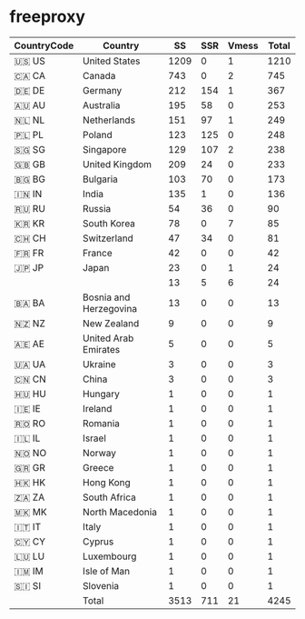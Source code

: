 # freeproxy

|CountryCode|Country|SS|SSR|Vmess|Total|
|  ----  | ----  |  ----  | ----  |  ----  | ----  |
|🇺🇸 US|United States|1209|0|1|1210|
|🇨🇦 CA|Canada|743|0|2|745|
|🇩🇪 DE|Germany|212|154|1|367|
|🇦🇺 AU|Australia|195|58|0|253|
|🇳🇱 NL|Netherlands|151|97|1|249|
|🇵🇱 PL|Poland|123|125|0|248|
|🇸🇬 SG|Singapore|129|107|2|238|
|🇬🇧 GB|United Kingdom|209|24|0|233|
|🇧🇬 BG|Bulgaria|103|70|0|173|
|🇮🇳 IN|India|135|1|0|136|
|🇷🇺 RU|Russia|54|36|0|90|
|🇰🇷 KR|South Korea|78|0|7|85|
|🇨🇭 CH|Switzerland|47|34|0|81|
|🇫🇷 FR|France|42|0|0|42|
|🇯🇵 JP|Japan|23|0|1|24|
| ||13|5|6|24|
|🇧🇦 BA|Bosnia and Herzegovina|13|0|0|13|
|🇳🇿 NZ|New Zealand|9|0|0|9|
|🇦🇪 AE|United Arab Emirates|5|0|0|5|
|🇺🇦 UA|Ukraine|3|0|0|3|
|🇨🇳 CN|China|3|0|0|3|
|🇭🇺 HU|Hungary|1|0|0|1|
|🇮🇪 IE|Ireland|1|0|0|1|
|🇷🇴 RO|Romania|1|0|0|1|
|🇮🇱 IL|Israel|1|0|0|1|
|🇳🇴 NO|Norway|1|0|0|1|
|🇬🇷 GR|Greece|1|0|0|1|
|🇭🇰 HK|Hong Kong|1|0|0|1|
|🇿🇦 ZA|South Africa|1|0|0|1|
|🇲🇰 MK|North Macedonia|1|0|0|1|
|🇮🇹 IT|Italy|1|0|0|1|
|🇨🇾 CY|Cyprus|1|0|0|1|
|🇱🇺 LU|Luxembourg|1|0|0|1|
|🇮🇲 IM|Isle of Man|1|0|0|1|
|🇸🇮 SI|Slovenia|1|0|0|1|
||Total|3513|711|21|4245|

